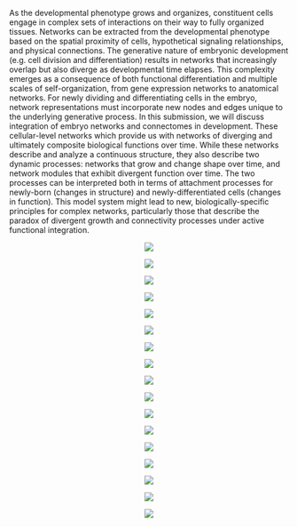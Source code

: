 As the developmental phenotype grows and organizes, constituent cells engage in complex sets of interactions on their way to fully organized tissues. Networks can be extracted from the developmental phenotype based on the spatial proximity of cells, hypothetical signaling relationships, and physical connections. The generative nature of embryonic development (e.g. cell division and differentiation) results in networks that increasingly overlap but also diverge as developmental time elapses. This complexity emerges as a consequence of both functional differentiation and multiple scales of self-organization, from gene expression networks to anatomical networks. For newly dividing and differentiating cells in the embryo, network representations must incorporate new nodes and edges unique to the underlying generative process. In this submission, we will discuss integration of embryo networks and connectomes in development. These cellular-level networks which provide us with networks of diverging and ultimately composite biological functions over time. While these networks describe and analyze a continuous structure, they also describe two dynamic processes: networks that grow and change shape over time, and network modules that exhibit divergent function over time. The two processes can be interpreted both in terms of attachment processes for newly-born (changes in structure) and newly-differentiated cells (changes in function). This model system might lead to new, biologically-specific principles for complex networks, particularly those that describe the paradox of divergent growth and connectivity processes under active functional integration. 

<P align=center>
  <IMG SRC = "https://github.com/devoworm/Proposals-Public-Lectures/blob/master/Embryo%20Networks%20as%20Generative%20Divergent%20Integration/Slide1.png">
    </P>
<P align=center>
  <IMG SRC = "https://github.com/devoworm/Proposals-Public-Lectures/blob/master/Embryo%20Networks%20as%20Generative%20Divergent%20Integration/Slide2.png">
    </P>
<P align=center>
  <IMG SRC = "https://github.com/devoworm/Proposals-Public-Lectures/blob/master/Embryo%20Networks%20as%20Generative%20Divergent%20Integration/Slide3.png">
    </P>
<P align=center>
  <IMG SRC = "https://github.com/devoworm/Proposals-Public-Lectures/blob/master/Embryo%20Networks%20as%20Generative%20Divergent%20Integration/Slide4.png">
    </P>
<P align=center>
  <IMG SRC = "https://github.com/devoworm/Proposals-Public-Lectures/blob/master/Embryo%20Networks%20as%20Generative%20Divergent%20Integration/Slide5.png">
    </P>
<P align=center>
  <IMG SRC = "https://github.com/devoworm/Proposals-Public-Lectures/blob/master/Embryo%20Networks%20as%20Generative%20Divergent%20Integration/Slide6.png">
    </P>
<P align=center>
  <IMG SRC = "https://github.com/devoworm/Proposals-Public-Lectures/blob/master/Embryo%20Networks%20as%20Generative%20Divergent%20Integration/Slide7.png">
    </P>
<P align=center>
  <IMG SRC = "https://github.com/devoworm/Proposals-Public-Lectures/blob/master/Embryo%20Networks%20as%20Generative%20Divergent%20Integration/Slide8.png">
    </P>
<P align=center>
  <IMG SRC = "https://github.com/devoworm/Proposals-Public-Lectures/blob/master/Embryo%20Networks%20as%20Generative%20Divergent%20Integration/Slide9.png">
    </P>
<P align=center>
  <IMG SRC = "https://github.com/devoworm/Proposals-Public-Lectures/blob/master/Embryo%20Networks%20as%20Generative%20Divergent%20Integration/Slide10.png">
    </P>
<P align=center>
  <IMG SRC = "https://github.com/devoworm/Proposals-Public-Lectures/blob/master/Embryo%20Networks%20as%20Generative%20Divergent%20Integration/Slide11.png">
    </P>
<P align=center>
  <IMG SRC = "https://github.com/devoworm/Proposals-Public-Lectures/blob/master/Embryo%20Networks%20as%20Generative%20Divergent%20Integration/Slide12.png">
    </P>
<P align=center>
  <IMG SRC = "https://github.com/devoworm/Proposals-Public-Lectures/blob/master/Embryo%20Networks%20as%20Generative%20Divergent%20Integration/Slide13.png">
    </P>
<P align=center>
  <IMG SRC = "https://github.com/devoworm/Proposals-Public-Lectures/blob/master/Embryo%20Networks%20as%20Generative%20Divergent%20Integration/Slide14.png">
    </P>
<P align=center>
  <IMG SRC = "https://github.com/devoworm/Proposals-Public-Lectures/blob/master/Embryo%20Networks%20as%20Generative%20Divergent%20Integration/Slide15.png">
    </P>
<P align=center>
  <IMG SRC = "https://github.com/devoworm/Proposals-Public-Lectures/blob/master/Embryo%20Networks%20as%20Generative%20Divergent%20Integration/Slide16.png">
    </P>
<P align=center>
  <IMG SRC = "https://github.com/devoworm/Proposals-Public-Lectures/blob/master/Embryo%20Networks%20as%20Generative%20Divergent%20Integration/Slide17.png">
    </P>
